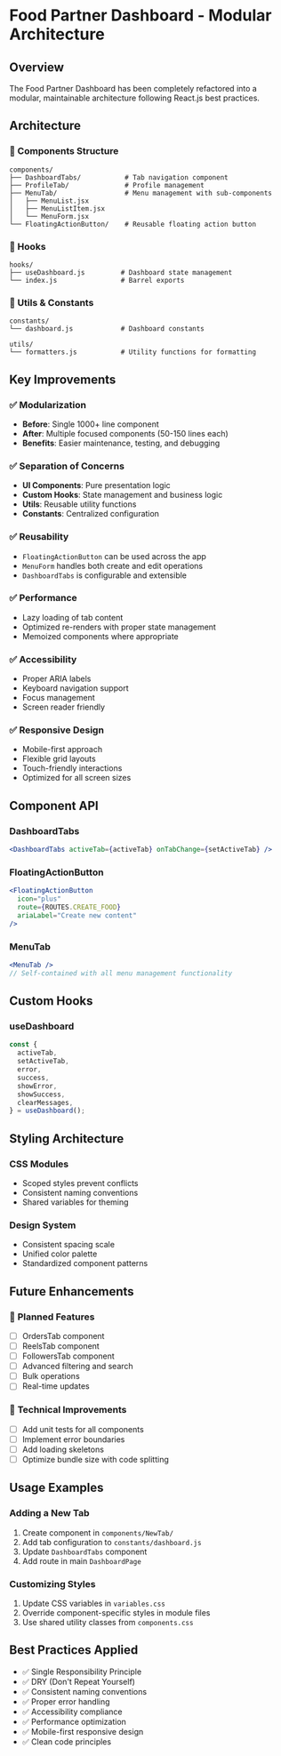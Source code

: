 # Food Partner Dashboard - Modular Architecture

## Overview

The Food Partner Dashboard has been completely refactored into a modular, maintainable architecture following React.js best practices.

## Architecture

### 📁 Components Structure

```
components/
├── DashboardTabs/           # Tab navigation component
├── ProfileTab/              # Profile management
├── MenuTab/                 # Menu management with sub-components
│   ├── MenuList.jsx
│   ├── MenuListItem.jsx
│   └── MenuForm.jsx
└── FloatingActionButton/    # Reusable floating action button
```

### 📁 Hooks

```
hooks/
├── useDashboard.js         # Dashboard state management
└── index.js                # Barrel exports
```

### 📁 Utils & Constants

```
constants/
└── dashboard.js            # Dashboard constants

utils/
└── formatters.js           # Utility functions for formatting
```

## Key Improvements

### ✅ **Modularization**

- **Before**: Single 1000+ line component
- **After**: Multiple focused components (50-150 lines each)
- **Benefits**: Easier maintenance, testing, and debugging

### ✅ **Separation of Concerns**

- **UI Components**: Pure presentation logic
- **Custom Hooks**: State management and business logic
- **Utils**: Reusable utility functions
- **Constants**: Centralized configuration

### ✅ **Reusability**

- `FloatingActionButton` can be used across the app
- `MenuForm` handles both create and edit operations
- `DashboardTabs` is configurable and extensible

### ✅ **Performance**

- Lazy loading of tab content
- Optimized re-renders with proper state management
- Memoized components where appropriate

### ✅ **Accessibility**

- Proper ARIA labels
- Keyboard navigation support
- Focus management
- Screen reader friendly

### ✅ **Responsive Design**

- Mobile-first approach
- Flexible grid layouts
- Touch-friendly interactions
- Optimized for all screen sizes

## Component API

### DashboardTabs

```jsx
<DashboardTabs activeTab={activeTab} onTabChange={setActiveTab} />
```

### FloatingActionButton

```jsx
<FloatingActionButton
  icon="plus"
  route={ROUTES.CREATE_FOOD}
  ariaLabel="Create new content"
/>
```

### MenuTab

```jsx
<MenuTab />
// Self-contained with all menu management functionality
```

## Custom Hooks

### useDashboard

```jsx
const {
  activeTab,
  setActiveTab,
  error,
  success,
  showError,
  showSuccess,
  clearMessages,
} = useDashboard();
```

## Styling Architecture

### CSS Modules

- Scoped styles prevent conflicts
- Consistent naming conventions
- Shared variables for theming

### Design System

- Consistent spacing scale
- Unified color palette
- Standardized component patterns

## Future Enhancements

### 🚀 **Planned Features**

- [ ] OrdersTab component
- [ ] ReelsTab component
- [ ] FollowersTab component
- [ ] Advanced filtering and search
- [ ] Bulk operations
- [ ] Real-time updates

### 🔧 **Technical Improvements**

- [ ] Add unit tests for all components
- [ ] Implement error boundaries
- [ ] Add loading skeletons
- [ ] Optimize bundle size with code splitting

## Usage Examples

### Adding a New Tab

1. Create component in `components/NewTab/`
2. Add tab configuration to `constants/dashboard.js`
3. Update `DashboardTabs` component
4. Add route in main `DashboardPage`

### Customizing Styles

1. Update CSS variables in `variables.css`
2. Override component-specific styles in module files
3. Use shared utility classes from `components.css`

## Best Practices Applied

- ✅ Single Responsibility Principle
- ✅ DRY (Don't Repeat Yourself)
- ✅ Consistent naming conventions
- ✅ Proper error handling
- ✅ Accessibility compliance
- ✅ Performance optimization
- ✅ Mobile-first responsive design
- ✅ Clean code principles
